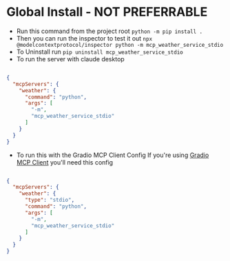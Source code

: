 # Global Install - NOT PREFERRABLE
- Run this command from the project root `python -m pip install .`
- Then you can run the inspector to test it out `npx @modelcontextprotocol/inspector python -m mcp_weather_service_stdio`
- To Uninstall run `pip uninstall mcp_weather_service_stdio`
- To run the server with claude desktop
```json

{
  "mcpServers": {
    "weather": {
      "command": "python",
      "args": [
        "-m",
        "mcp_weather_service_stdio"
      ]
    }
  }
}
```
- To run this with the Gradio MCP Client Config
If you're using [Gradio MCP Client](https://github.com/justjoehere/mcp_gradio_client) you'll need this config
```json

{
  "mcpServers": {
    "weather": {
      "type": "stdio",
      "command": "python",
      "args": [
        "-m",
        "mcp_weather_service_stdio"
      ]
    }
  }
}

```